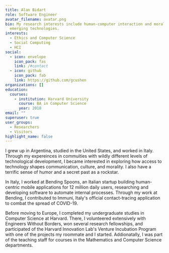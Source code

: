 ```yaml
---
title: Alan Bidart
role: Software Engineer
avatar_filename: avatar.png
bio: My research interests include human-computer interaction and morality in
  emerging technologies.
interests:
  - Ethics and Computer Science
  - Social Computing
  - HCI
social:
  - icon: envelope
    icon_pack: fas
    link: /#contact
  - icon: github
    icon_pack: fab
    link: https://github.com/gcushen
organizations: []
education:
  courses:
    - institution: Harvard University
      course: BA in Computer Science
      year: 2018
email: ""
superuser: true
user_groups:
  - Researchers
  - Visitors
highlight_name: false
---
```

I grew up in Argentina, studied in the United States, and worked in Italy. Through my expereinces in commuities with wildly different levels of technological development, I became interested in exploring how access to technology shapes communication, culture, and morality. I also have a terrific sense of humor and a secret past as a rockstar.

In Italy, I worked at Bending Spoons, an Italian startup building human-centric mobile applications for 12 million daily users, researching and developing software to automate internal processes. Through my work at Bending, I contributed to Immuni, Italy's official contact-tracing application to combat the spread of COVID-19.

Before moving to Europe, I completed my undergraduate studies in Computer Science at Harvard. There, I volunteered extensively with Engineers Without Borders, won several research fellowships, and participated of the Harvard Innovation Lab's Venture Incubation Program with one of the projects my roommate and I started. Addionatally, I was part of the teaching staff for courses in the Mathematics and Computer Science departments.